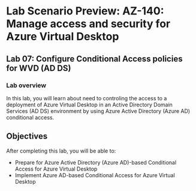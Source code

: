 # Lab Scenario Preview: AZ-140: Manage access and security for Azure Virtual Desktop

## Lab 07: Configure Conditional Access policies for WVD (AD DS)

### Lab overview

In this lab, you will learn about need to controling the access to a deployment of Azure Virtual Desktop in an Active Directory Domain Services (AD DS) environment by using Azure Active Directory (Azure AD) conditional access.

## Objectives
  
After completing this lab, you will be able to:

- Prepare for Azure Active Directory (Azure AD)-based Conditional Access for Azure Virtual Desktop
- Implement Azure AD-based Conditional Access for Azure Virtual Desktop
